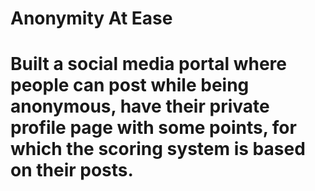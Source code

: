 # Anonymity At Ease
# Built a social media portal where people can post while being anonymous, have their private profile page with some points, for which the scoring system is based on their posts.
